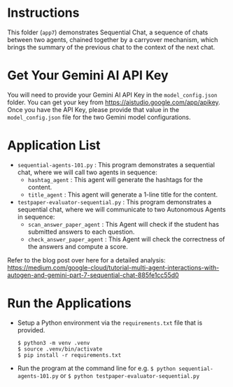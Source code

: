 # Instructions

This folder (`app7`) demonstrates Sequential Chat, a sequence of chats between two agents, chained together by a carryover mechanism, which brings the summary of the previous chat to the context of the next chat.

# Get Your Gemini AI API Key
You will need to provide your Gemini AI API Key in the `model_config.json` folder. You can get your key from https://aistudio.google.com/app/apikey. Once you have the API Key, please provide that value in the `model_config.json` file for the two Gemini model configurations.

# Application List
- `sequential-agents-101.py` : This program demonstrates a sequential chat, where we will call two agents in sequence:
   - `hashtag_agent` : This agent will generate the hashtags for the content.
   - `title_agent` : This agent will generate a 1-line title for the content. 
- `testpaper-evaluator-sequential.py` : This program demonstrates a sequential chat, where we will communicate to two Autonomous Agents in sequence:
   - `scan_answer_paper_agent` : This Agent will check if the student has submitted answers to each question.
   - `check_answer_paper_agent` : This Agent will check the correctness of the answers and compute a score. 

Refer to the blog post over here for a detailed analysis: https://medium.com/google-cloud/tutorial-multi-agent-interactions-with-autogen-and-gemini-part-7-sequential-chat-885fe1cc55d0
  
# Run the Applications
- Setup a Python environment via the `requirements.txt` file that is provided.
  ```
  $ python3 -m venv .venv
  $ source .venv/bin/activate
  $ pip install -r requirements.txt
  ```
- Run the program at the command line for e.g. `$ python sequential-agents-101.py` or `$ python testpaper-evaluator-sequential.py`

